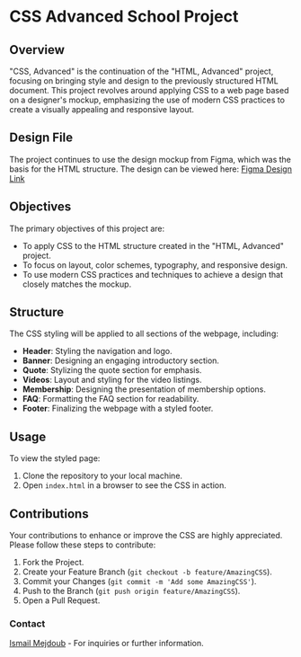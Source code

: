 # CSS Advanced School Project

## Overview

"CSS, Advanced" is the continuation of the "HTML, Advanced" project, focusing on bringing style and design to the previously structured HTML document. This project revolves around applying CSS to a web page based on a designer's mockup, emphasizing the use of modern CSS practices to create a visually appealing and responsive layout.

## Design File

The project continues to use the design mockup from Figma, which was the basis for the HTML structure. The design can be viewed here: [Figma Design Link](https://www.figma.com/file/XrEAsu1vQj5fhVaNG38d2W/Homepage)

## Objectives

The primary objectives of this project are:

- To apply CSS to the HTML structure created in the "HTML, Advanced" project.
- To focus on layout, color schemes, typography, and responsive design.
- To use modern CSS practices and techniques to achieve a design that closely matches the mockup.

## Structure

The CSS styling will be applied to all sections of the webpage, including:

- **Header**: Styling the navigation and logo.
- **Banner**: Designing an engaging introductory section.
- **Quote**: Stylizing the quote section for emphasis.
- **Videos**: Layout and styling for the video listings.
- **Membership**: Designing the presentation of membership options.
- **FAQ**: Formatting the FAQ section for readability.
- **Footer**: Finalizing the webpage with a styled footer.

## Usage

To view the styled page:

1. Clone the repository to your local machine.
2. Open `index.html` in a browser to see the CSS in action.

## Contributions

Your contributions to enhance or improve the CSS are highly appreciated. Please follow these steps to contribute:

1. Fork the Project.
2. Create your Feature Branch (`git checkout -b feature/AmazingCSS`).
3. Commit your Changes (`git commit -m 'Add some AmazingCSS'`).
4. Push to the Branch (`git push origin feature/AmazingCSS`).
5. Open a Pull Request.

### Contact

[Ismail Mejdoub](mailto:6235@holbertonstudents.com) - For inquiries or further information.
